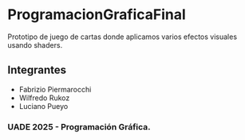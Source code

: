 # ProgramacionGraficaFinal
Prototipo de juego de cartas donde aplicamos varios efectos visuales usando shaders.

## Integrantes
- Fabrizio Piermarocchi
- Wilfredo Rukoz
- Luciano Pueyo

### UADE 2025 - Programación Gráfica.
